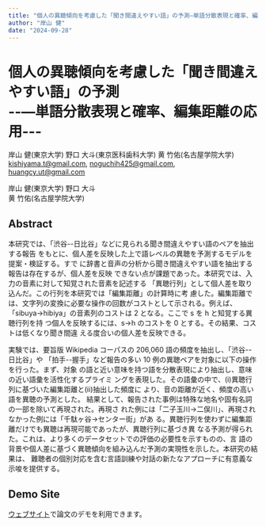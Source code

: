 ```yaml
---
title: "個人の異聴傾向を考慮した「聞き間違えやすい語」の予測—単語分散表現と確率、編集距離の応用—"
author: "岸山 健"
date: "2024-09-28"
---
```


# 個人の異聴傾向を考慮した「聞き間違えやすい語」の予測<br>--—単語分散表現と確率、編集距離の応用---

岸山 健(東京大学) 野口 大斗(東京医科歯科大学) 黄 竹佑(名古屋学院大学)<br>
kishiyama.t@gmail.com, noguchih425@gmail.com,<br>
huangcy.ut@gmail.com

岸山 健(東京大学)
野口 大斗<br>
黄 竹佑(名古屋学院大学)<br>


## Abstract

本研究では、「渋谷--日比谷」などに見られる聞き間違えやすい語のペアを抽出する報告
をもとに、個人差を反映した上で語レベルの異聴を予測するモデルを提案・検証する。すで
に辞書と音声の分析から聞き間違えやすい語を抽出する報告は存在するが、個人差を反映
できない点が課題であった。本研究では、入力の音素に対して知覚された音素を記述する
「異聴行列」として個人差を取り込んだ。この行列を本研究では「編集距離」の計算時に考
慮した。編集距離では、文字列の変換に必要な操作の回数がコストとして示される。例えば、
「sibuya→hibiya」の音素列のコストは 2 となる。ここで s を h と知覚する異聴行列を持
つ個人を反映するには、s→h のコストを 0 とする。その結果、コストは低くなり聞き間違
える度合いの個人差を反映できる。

実験では、要旨版 Wikipedia コーパスの 206,060 語の頻度を抽出し、「渋谷--日比谷」や
「拍手--握手」など報告の多い 10 例の異聴ペアを対象に以下の操作を行った。まず、対象
の語と近い意味を持つ語を分散表現により抽出し、意味の近い語彙を活性化するプライミ
ングを表現した。その語彙の中で、(i)異聴行列に基づいた編集距離と(ii)抽出した頻度に
より、音の距離が近く、頻度の高い語を異聴の予測とした。
結果として、報告された事例は特殊な地名や固有名詞の一部を除いて再現された。再現さ
れた例には「二子玉川→二俣川」、再現されなかった例には「千駄ヶ谷→センター街」があ
る。異聴行列を使わずに編集距離だけでも異聴は再現可能であったが、異聴行列に基づき異
なる予測が得られた。これは、より多くのデータセットでの評価の必要性を示すものの、言
語の背景や個人差に基づく異聴傾向を組み込んだ予測の実現性を示した。本研究の結果は、
難聴者の個別対応を含む言語訓練や対話の新たなアプローチに有意義な示唆を提供する。

## Demo Site

[ウェブサイト](http://www.kikoepred.com/)で論文のデモを利用できます。

